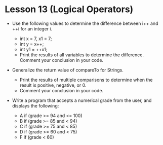 # Lesson 13 (Logical Operators)

- Use the following values to determine the difference between i++ and ++i for an integer i.
  - int x = 7, x1 = 7;
  - int y = x++;
  - int y1 = ++x1;
  - Print the results of all variables to determine the difference. Comment your conclusion in your code.

- Generalize the return value of compareTo for Strings.
  - Print the results of multiple comparisons to determine when the result is positive, negative, or 0.
  - Comment your conclusion in your code.

- Write a program that accepts a numerical grade from the user, and displays the following:
  - A if (grade &gt;= 94 and &lt;= 100)
  - B if (grade &gt;= 85 and &lt; 94)
  - C if (grade &gt;= 75 and &lt; 85)
  - D if (grade &gt;= 60 and &lt; 75)
  - F if (grade &lt; 60)
